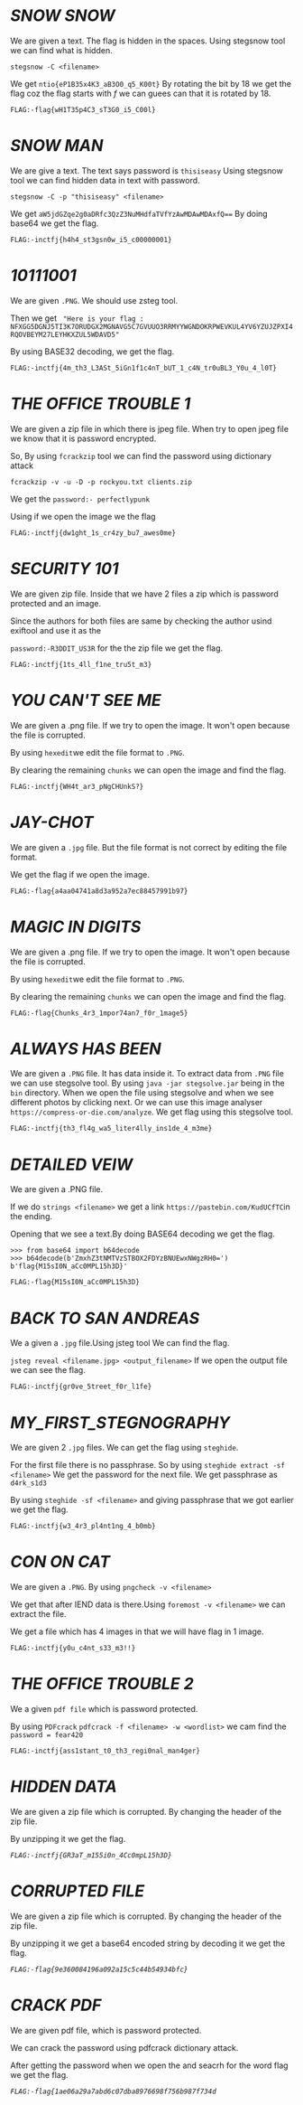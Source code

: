 # ***SNOW SNOW***

We are given a text. The flag is hidden in the spaces.
Using stegsnow tool we can find what is hidden.

```stegsnow -C <filename>```

We get ```ntio{eP1B35x4K3_aB3O0_q5_K00t}```
By rotating the bit by 18 we get the flag coz the flag starts with *f*
 we can guees can that it is rotated by 18.
 
 ```FLAG:-flag{wH1T35p4C3_sT3G0_i5_C00l}```
 
 # ***SNOW MAN***
 
 We are give a text. The text says password is ``thisiseasy``
 Using stegsnow tool we can find hidden data in text with password.
 
 ```stegsnow -C -p "thisiseasy" <filename>```
 
 We get ``aW5jdGZqe2g0aDRfc3QzZ3NuMHdfaTVfYzAwMDAwMDAxfQ==``
 By doing base64 we get the flag.
 
 ```FLAG:-inctfj{h4h4_st3gsn0w_i5_c00000001}```
 
 # ***10111001***
 
  We are given `.PNG`. We should use zsteg tool.
  
  Then we get ``` "Here is your flag : NFXGG5DGNJ5TI3K7ORUDGX2MGNAVG5C7GVUUO3RRMYYWGNDOKRPWEVKUL4YV6YZUJZPXI4RQOVBEYM27LEYHKXZUL5WDAVD5"```
  
  By using BASE32 decoding, we get the flag.
  
  ```FLAG:-inctfj{4m_th3_L3ASt_5iGn1f1c4nT_bUT_1_c4N_tr0uBL3_Y0u_4_l0T}```
  
 # ***THE OFFICE TROUBLE 1***

We are given a zip file in which there is jpeg file.
When try to open jpeg file we know that it is password encrypted.

So, By using ```fcrackzip``` tool we can find the password using dictionary attack

```fcrackzip -v -u -D -p rockyou.txt clients.zip```

We get the ```password:- perfectlypunk```

Using if we open the image we the flag

```FLAG:-inctfj{dw1ght_1s_cr4zy_bu7_awes0me}```

# ***SECURITY 101***

We are given zip file. Inside that we have 2 files a zip which is password protected 
and an image. 

Since the authors for both files are same by checking the author usind exiftool
and use it as the

```password:-R3DDIT_US3R``` for the the zip file we get the flag.

```FLAG:-inctfj{1ts_4ll_f1ne_tru5t_m3}```

# ***YOU CAN'T SEE ME***

We are given a .png file. If we try to open the image.
It won't open because the file is corrupted.

By using ```hexedit```we edit the file format to `.PNG`.

By clearing the remaining ``chunks`` we can open the image and find the flag.

```FLAG:-inctfj{WH4t_ar3_pNgCHUnkS?}```

# ***JAY-CHOT***
 We are given a `.jpg` file. 
 But the file format is not correct by editing 
 the file format. 
 
 We get the flag if we open the image.
 
 ```FLAG:-flag{a4aa04741a8d3a952a7ec88457991b97}```
 
# ***MAGIC IN DIGITS***

We are given a .png file. If we try to open the image.
It won't open because the file is corrupted.

By using ```hexedit```we edit the file format to `.PNG`.

By clearing the remaining ``chunks`` we can open the image and find the flag.

```FLAG:-flag{Chunks_4r3_1mpor74an7_f0r_1mage5}```

# ***ALWAYS HAS BEEN***

We are given a ``.PNG`` file. It has data inside it.
To extract data from ``.PNG`` file we can use stegsolve tool.
By using ``java -jar stegsolve.jar`` being in the `bin` directory.
When we open the file using stegsolve and when we see different photos by clicking next.
Or we can use this image analyser ``https://compress-or-die.com/analyze``.
We get flag using this stegsolve tool.


```FLAG:-inctfj{th3_fl4g_wa5_liter4lly_ins1de_4_m3me}```

# ***DETAILED VEIW***
 We are given a .PNG file.
 
 If we do ``strings <filename>`` we get a link ``https://pastebin.com/KudUCfTC``in the ending.
 
 Opening that we see a text.By doing BASE64 decoding we get the flag.
 ```
>>> from base64 import b64decode
>>> b64decode(b'ZmxhZ3tNMTVzSTBOX2FDYzBNUEwxNWgzRH0=')
b'flag{M15sI0N_aCc0MPL15h3D}'
``` 
 ```FLAG:-flag{M15sI0N_aCc0MPL15h3D}```

# ***BACK TO SAN ANDREAS***

We a given a ``.jpg`` file.Using jsteg tool We can find the flag.

```jsteg reveal <filename.jpg> <output_filename>``` If we open the output file we can see the flag.

```FLAG:-inctfj{gr0ve_5treet_f0r_l1fe}```

# ***MY_FIRST_STEGNOGRAPHY***

We are given 2 ``.jpg`` files. We can get the flag using ``steghide``.

For the first file there is no passphrase. So by using ``steghide extract -sf <filename>`` We get the password for the next file.
We get passphrase as ``d4rk_s1d3``

By using ``steghide -sf <filename>`` and giving passphrase that we got earlier we get the flag.

```FLAG:-inctfj{w3_4r3_pl4nt1ng_4_b0mb}```

# ***CON ON CAT***

We are given a ``.PNG``. By using ``pngcheck -v <filename>``

We get that after IEND data is there.Using ``foremost -v <filename>`` we can extract the file.

We get a file which has 4 images in that we will have flag in 1 image.

```FLAG:-inctfj{y0u_c4nt_s33_m3!!}```

# ***THE OFFICE TROUBLE 2***

We a given ``pdf file`` which is password protected.

By using ``PDFcrack`` ```pdfcrack -f <filename> -w <wordlist>``` we cam find the ``password = fear420``

```FLAG:-inctfj{ass1stant_t0_th3_regi0nal_man4ger}```

# ***HIDDEN DATA***

We are given a zip file which is corrupted. By changing the header of the zip file.

By unzipping it we get the flag.

*```FLAG:-inctfj{GR3aT_m155i0n_4Cc0mpL15h3D}```*

# ***CORRUPTED FILE***

We are given a zip file which is corrupted. By changing the header of the zip file.

By unzipping it we get a base64 encoded string by decoding it we get the flag.

*```FLAG:-flag{9e360084196a092a15c5c44b54934bfc}```*

# ***CRACK PDF***

We are given pdf file, which is password protected.

We can crack the password using pdfcrack dictionary attack.

After getting the password when we open the and seacrh for the word flag we get the flag.

*```FLAG:-flag{1ae06a29a7abd6c07dba8976698f756b987f734d```*
